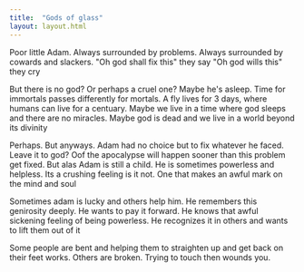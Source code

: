 ```yaml
---
title:  "Gods of glass"
layout: layout.html
---
```


Poor little Adam. Always surrounded by problems. Always surrounded by cowards and slackers. "Oh god shall fix this" they say "Oh god wills this" they cry

But there is no god? Or perhaps a cruel one? Maybe he's asleep. Time for immortals passes differently for mortals. A fly lives for 3 days, where humans can live for a centuary. Maybe we live in a time where god sleeps and there are no miracles. Maybe god is dead and we live in a world beyond its divinity

Perhaps. But anyways. Adam had no choice but to fix whatever he faced. Leave it to god? Oof the apocalypse will happen sooner than this problem get fixed. But alas Adam is still a child. He is sometimes powerless and helpless. Its a crushing feeling is it not. One that makes an awful mark on the mind and soul

Sometimes adam is lucky and others help him. He remembers this genirosity deeply. He wants to pay it forward. He knows that awful sickening feeling of being powerless. He recognizes it in others and wants to lift them out of it

Some people are bent and helping them to straighten up and get back on their feet works. Others are broken. Trying to touch then wounds you.
